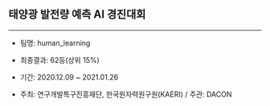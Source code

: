 ## 태양광 발전량 예측 AI 경진대회

----

* 팀명: human_learning
* 최종결과: 62등(상위 15%)
* 기간: 2020.12.09 ~ 2021.01.26

* 주최: 연구개발특구진흥재단, 한국원자력원구원(KAERI) / 주관: DACON
